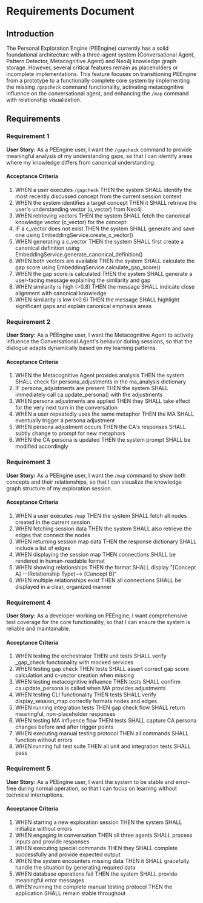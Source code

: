 # Requirements Document

## Introduction

The Personal Exploration Engine (PEEngine) currently has a solid foundational architecture with a three-agent system (Conversational Agent, Pattern Detector, Metacognitive Agent) and Neo4j knowledge graph storage. However, several critical features remain as placeholders or incomplete implementations. This feature focuses on transitioning PEEngine from a prototype to a functionally complete core system by implementing the missing `/gapcheck` command functionality, activating metacognitive influence on the conversational agent, and enhancing the `/map` command with relationship visualization.

## Requirements

### Requirement 1

**User Story:** As a PEEngine user, I want the `/gapcheck` command to provide meaningful analysis of my understanding gaps, so that I can identify areas where my knowledge differs from canonical understanding.

#### Acceptance Criteria

1. WHEN a user executes `/gapcheck` THEN the system SHALL identify the most recently discussed concept from the current session context
2. WHEN the system identifies a target concept THEN it SHALL retrieve the user's understanding vector (u_vector) from Neo4j
3. WHEN retrieving vectors THEN the system SHALL fetch the canonical knowledge vector (c_vector) for the concept
4. IF a c_vector does not exist THEN the system SHALL generate and save one using EmbeddingService.create_c_vector()
5. WHEN generating a c_vector THEN the system SHALL first create a canonical definition using EmbeddingService.generate_canonical_definition()
6. WHEN both vectors are available THEN the system SHALL calculate the gap score using EmbeddingService.calculate_gap_score()
7. WHEN the gap score is calculated THEN the system SHALL generate a user-facing message explaining the similarity and gap
8. WHEN similarity is high (>0.8) THEN the message SHALL indicate close alignment with canonical knowledge
9. WHEN similarity is low (<0.6) THEN the message SHALL highlight significant gaps and explain canonical emphasis areas

### Requirement 2

**User Story:** As a PEEngine user, I want the Metacognitive Agent to actively influence the Conversational Agent's behavior during sessions, so that the dialogue adapts dynamically based on my learning patterns.

#### Acceptance Criteria

1. WHEN the Metacognitive Agent provides analysis THEN the system SHALL check for persona_adjustments in the ma_analysis dictionary
2. IF persona_adjustments are present THEN the system SHALL immediately call ca.update_persona() with the adjustments
3. WHEN persona adjustments are applied THEN they SHALL take effect for the very next turn in the conversation
4. WHEN a user repeatedly uses the same metaphor THEN the MA SHALL eventually trigger a persona adjustment
5. WHEN persona adjustment occurs THEN the CA's responses SHALL subtly change to prompt for new metaphors
6. WHEN the CA persona is updated THEN the system prompt SHALL be modified accordingly

### Requirement 3

**User Story:** As a PEEngine user, I want the `/map` command to show both concepts and their relationships, so that I can visualize the knowledge graph structure of my exploration session.

#### Acceptance Criteria

1. WHEN a user executes `/map` THEN the system SHALL fetch all nodes created in the current session
2. WHEN fetching session data THEN the system SHALL also retrieve the edges that connect the nodes
3. WHEN returning session map data THEN the response dictionary SHALL include a list of edges
4. WHEN displaying the session map THEN connections SHALL be rendered in human-readable format
5. WHEN showing relationships THEN the format SHALL display "[Concept A] --(Relationship Type)--> [Concept B]"
6. WHEN multiple relationships exist THEN all connections SHALL be displayed in a clear, organized manner

### Requirement 4

**User Story:** As a developer working on PEEngine, I want comprehensive test coverage for the core functionality, so that I can ensure the system is reliable and maintainable.

#### Acceptance Criteria

1. WHEN testing the orchestrator THEN unit tests SHALL verify _gap_check functionality with mocked services
2. WHEN testing gap check THEN tests SHALL assert correct gap score calculation and c-vector creation when missing
3. WHEN testing metacognitive influence THEN tests SHALL confirm ca.update_persona is called when MA provides adjustments
4. WHEN testing CLI functionality THEN tests SHALL verify display_session_map correctly formats nodes and edges
5. WHEN running integration tests THEN gap check flow SHALL return meaningful, non-placeholder responses
6. WHEN testing MA influence flow THEN tests SHALL capture CA persona changes before and after trigger points
7. WHEN executing manual testing protocol THEN all commands SHALL function without errors
8. WHEN running full test suite THEN all unit and integration tests SHALL pass

### Requirement 5

**User Story:** As a PEEngine user, I want the system to be stable and error-free during normal operation, so that I can focus on learning without technical interruptions.

#### Acceptance Criteria

1. WHEN starting a new exploration session THEN the system SHALL initialize without errors
2. WHEN engaging in conversation THEN all three agents SHALL process inputs and provide responses
3. WHEN executing special commands THEN they SHALL complete successfully and provide expected output
4. WHEN the system encounters missing data THEN it SHALL gracefully handle the situation by generating required data
5. WHEN database operations fail THEN the system SHALL provide meaningful error messages
6. WHEN running the complete manual testing protocol THEN the application SHALL remain stable throughout